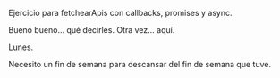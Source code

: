 
Ejercicio para fetchearApis con callbacks, promises y async.

Bueno bueno... qué decirles. 
Otra vez... aquí.



Lunes.



Necesito un fin de semana para descansar del fin de semana que tuve.
